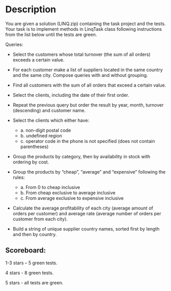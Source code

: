 # Description

You are given a solution (LINQ.zip) containing the task project and the tests. Your task is to implement methods in LinqTask class following instructions from the list below until the tests are green. 

Queries: 

- Select the customers whose total turnover (the sum of all orders) exceeds a certain value. 

- For each customer make a list of suppliers located in the same country and the same city. Compose queries with and without grouping. 

- Find all customers with the sum of all orders that exceed a certain value. 

- Select the clients, including the date of their first order. 

- Repeat the previous query but order the result by year, month, turnover (descending) and customer name. 

- Select the clients which either have:
    - a. non-digit postal code
    - b. undefined region
    - c. operator code in the phone is not specified (does not contain parentheses) 

- Group the products by category, then by availability in stock with ordering by cost. 

- Group the products by “cheap”, “average” and “expensive” following the rules:
    - a. From 0 to cheap inclusive
    - b. From cheap exclusive to average inclusive
    - c. From average exclusive to expensive inclusive 

- Calculate the average profitability of each city (average amount of orders per customer) and average rate (average number of orders per customer from each city). 

- Build a string of unique supplier country names, sorted first by length and then by country.

## Scoreboard:

1-3 stars – 5 green tests. 

4 stars - 8 green tests. 

5 stars - all tests are green. 